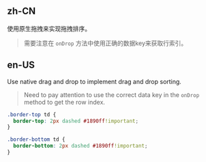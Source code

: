## zh-CN

使用原生拖拽来实现拖拽排序。

> 需要注意在 `onDrop` 方法中使用正确的数据key来获取行索引。

## en-US

Use native drag and drop to implement drag and drop sorting.

> Need to pay attention to use the correct data key in the `onDrop` method to get the row index.

```css
.border-top td {
  border-top: 2px dashed #1890ff!important;
}

.border-bottom td {
  border-bottom: 2px dashed #1890ff!important;
}
```
